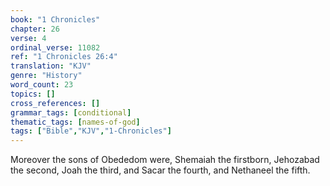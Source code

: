 ```yaml
---
book: "1 Chronicles"
chapter: 26
verse: 4
ordinal_verse: 11082
ref: "1 Chronicles 26:4"
translation: "KJV"
genre: "History"
word_count: 23
topics: []
cross_references: []
grammar_tags: [conditional]
thematic_tags: [names-of-god]
tags: ["Bible","KJV","1-Chronicles"]
---
```

Moreover the sons of Obededom were, Shemaiah the firstborn, Jehozabad the second, Joah the third, and Sacar the fourth, and Nethaneel the fifth.

